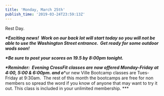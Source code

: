 ```yaml
---
title: 'Monday, March 25th'
publish_time: '2019-03-24T23:59:13Z'
---
```


Rest Day.

***\*Exciting news!  Work on our back lot will start today so you will
not be able to use the Washington Street entrance.  Get ready for some
outdoor wods soon!***

***\*Be sure to post your scores on 19.5 by 8:00pm tonight.***

***\*Reminder:  Evening CrossFit classes are now offered Monday-Friday
at 4:00, 5:00 & 6:00pm. and o****ur new Ville Bootcamp classes are
Tues-Friday at 9:30am.  The rest of this month the bootcamps are free
for non members so spread the word if you know of anyone that may want
to try it out. This class is included in your unlimited membership. ***
